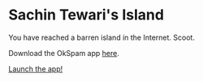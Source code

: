 # Sachin Tewari's Island

You have reached a barren island in the Internet. Scoot.

Download the OkSpam app [here](https://drive.google.com/open?id=1sDtDG2rsI3EtJneDkK-z7x5bPFxnwl6t).

[Launch the app!](http://pokemon)
